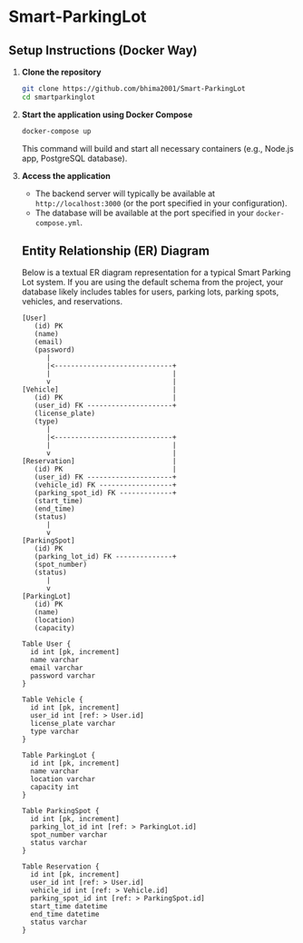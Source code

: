 # Smart-ParkingLot

## Setup Instructions (Docker Way)

1. **Clone the repository**
   ```bash
   git clone https://github.com/bhima2001/Smart-ParkingLot
   cd smartparkinglot
   ```

2. **Start the application using Docker Compose**
   ```bash
   docker-compose up
   ```

   This command will build and start all necessary containers (e.g., Node.js app, PostgreSQL database).

3. **Access the application**
   - The backend server will typically be available at `http://localhost:3000` (or the port specified in your configuration).
   - The database will be available at the port specified in your `docker-compose.yml`.


   ## Entity Relationship (ER) Diagram

   Below is a textual ER diagram representation for a typical Smart Parking Lot system. If you are using the default schema from the project, your database likely includes tables for users, parking lots, parking spots, vehicles, and reservations.

   ```
   [User] 
      (id) PK
      (name)
      (email)
      (password)
         |
         |<-----------------------------+
         |                              |
         v                              |
   [Vehicle]                            |
      (id) PK                           |
      (user_id) FK ---------------------+
      (license_plate)
      (type)
         |
         |<-----------------------------+
         |                              |
         v                              |
   [Reservation]                        |
      (id) PK                           |
      (user_id) FK ---------------------+
      (vehicle_id) FK ------------------+
      (parking_spot_id) FK -------------+
      (start_time)
      (end_time)
      (status)
         |
         v
   [ParkingSpot]
      (id) PK
      (parking_lot_id) FK --------------+
      (spot_number)
      (status)
         |
         v
   [ParkingLot]
      (id) PK
      (name)
      (location)
      (capacity)
   ```

   ```
   Table User {
     id int [pk, increment]
     name varchar
     email varchar
     password varchar
   }

   Table Vehicle {
     id int [pk, increment]
     user_id int [ref: > User.id]
     license_plate varchar
     type varchar
   }

   Table ParkingLot {
     id int [pk, increment]
     name varchar
     location varchar
     capacity int
   }

   Table ParkingSpot {
     id int [pk, increment]
     parking_lot_id int [ref: > ParkingLot.id]
     spot_number varchar
     status varchar
   }

   Table Reservation {
     id int [pk, increment]
     user_id int [ref: > User.id]
     vehicle_id int [ref: > Vehicle.id]
     parking_spot_id int [ref: > ParkingSpot.id]
     start_time datetime
     end_time datetime
     status varchar
   }
   ```